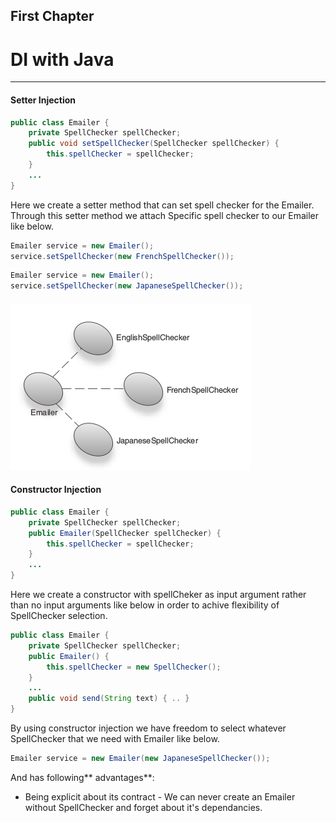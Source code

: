 ## First Chapter

# DI with Java

---

#### Setter Injection

```java
public class Emailer {
    private SpellChecker spellChecker;
    public void setSpellChecker(SpellChecker spellChecker) {
        this.spellChecker = spellChecker;
    }
    ...
}
```

Here we create a setter method that can set spell checker for the Emailer. Through this setter method we attach Specific spell checker to our Emailer like below.

```java
Emailer service = new Emailer();
service.setSpellChecker(new FrenchSpellChecker());
```

```java
Emailer service = new Emailer();
service.setSpellChecker(new JapaneseSpellChecker());
```

#### ![](/assets/screenSetterInjection.png)

#### 

#### Constructor Injection

```java
public class Emailer {
    private SpellChecker spellChecker;
    public Emailer(SpellChecker spellChecker) {
        this.spellChecker = spellChecker;
    }
    ...
}
```

Here we create a constructor with spellCheker as input argument rather than no input arguments like below in order to achive flexibility of SpellChecker selection.

```java
public class Emailer {
    private SpellChecker spellChecker;
    public Emailer() {
        this.spellChecker = new SpellChecker();
    }
    ...
    public void send(String text) { .. }
}
```

By using constructor injection we have freedom to select whatever SpellChecker that we need with Emailer like below.

```java
Emailer service = new Emailer(new JapaneseSpellChecker());
```

And has following** advantages**:

* Being explicit about its contract - We can never create an Emailer without SpellChecker and forget about it's dependancies.



